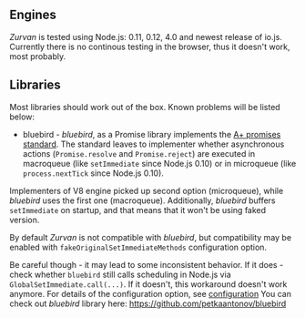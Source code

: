 ## Engines

 _Zurvan_ is tested using Node.js: 0.11, 0.12, 4.0 and newest release of io.js. Currently there is no continous testing
 in the browser, thus it doesn't work, most probably.

## Libraries

Most libraries should work out of the box. Known problems will be listed below:

 - bluebird - _bluebird_, as a Promise library implements the <a href="https://promisesaplus.com/">A+ promises standard</a>.
 The standard leaves to implementer whether asynchronous actions (`Promise.resolve` and `Promise.reject`) are executed in macroqueue 
 (like `setImmediate` since Node.js 0.10) or in microqueue (like `process.nextTick` since Node.js 0.10). 
 
 Implementers of V8 engine picked up second option (microqueue), while _bluebird_ uses the first one (macroqueue). 
 Additionally, _bluebird_ buffers `setImmediate` on startup, and that means that it won't be using faked version. 
 
 By default _Zurvan_ is not compatible with _bluebird_, but compatibility may be enabled with `fakeOriginalSetImmediateMethods` configuration option.
 
 Be careful though - it may lead to some inconsistent behavior. If it does - check whether `bluebird` still calls scheduling in Node.js via `GlobalSetImmediate.call(...)`.
 If it doesn't, this workaround doesn't work anymore. For details of the configuration option, see [configuration](configuration.md)
 You can check out _bluebird_ library here: <https://github.com/petkaantonov/bluebird>